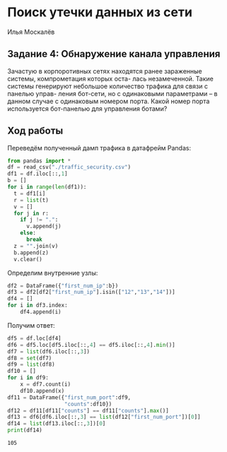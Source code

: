 # Поиск утечки данных из сети
Илья Москалёв

## Задание 4: Обнаружение канала управления

Зачастую в корпоротивных сетях находятся ранее зараженные системы,
компрометация которых оста- лась незамеченной. Такие системы генерируют
небольшое количество трафика для связи с панелью управ- ления бот-сети,
но с одинаковыми параметрами – в данном случае с одинаковым номером
порта. Какой номер порта используется бот-панелью для управления ботами?

## Ход работы

Переведём полученный дамп трафика в датафрейм Pandas:

``` python
from pandas import *
df = read_csv("./traffic_security.csv")
df1 = df.iloc[::,1]
b = []
for i in range(len(df1)):
  t = df1[i]
  r = list(t)
  v = []
  for j in r:
    if j != ".":
      v.append(j)
    else:
      break
  z = "".join(v)
  b.append(z)
  v.clear()
```

Определим внутренние узлы:

``` python
df2 = DataFrame({"first_num_ip":b})
df3 = df2[df2["first_num_ip"].isin(["12","13","14"])]
df4 = []
for i in df3.index:
    df4.append(i)
```

Получим ответ:

``` python
df5 = df.loc[df4]
df6 = df5.loc[df5.iloc[::,4] == df5.iloc[::,4].min()]
df7 = list(df6.iloc[::,3])
df8 = set(df7)
df9 = list(df8)
df10 = []
for i in df9:
    x = df7.count(i)
    df10.append(x)
df11 = DataFrame({"first_num_port":df9,
                  "counts":df10})
df12 = df11[df11["counts"] == df11["counts"].max()]
df13 = df6[df6.iloc[::,3] == list(df12["first_num_port"])[0]]
df14 = list(df13.iloc[::,3])[0]
print(df14)
```

    105
